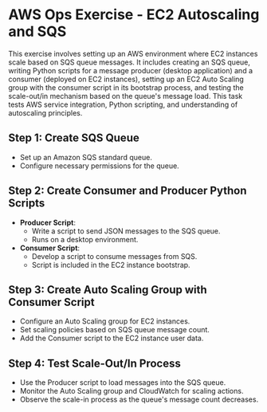 # AWS Ops Exercise - EC2 Autoscaling and SQS
This exercise involves setting up an AWS environment where EC2 instances scale based on SQS queue messages. It includes creating an SQS queue, writing Python scripts for a message producer (desktop application) and a consumer (deployed on EC2 instances), setting up an EC2 Auto Scaling group with the consumer script in its bootstrap process, and testing the scale-out/in mechanism based on the queue's message load. This task tests AWS service integration, Python scripting, and understanding of autoscaling principles.

## Step 1: Create SQS Queue
- Set up an Amazon SQS standard queue.
- Configure necessary permissions for the queue.

## Step 2: Create Consumer and Producer Python Scripts
- **Producer Script**: 
  - Write a script to send JSON messages to the SQS queue.
  - Runs on a desktop environment.
- **Consumer Script**: 
  - Develop a script to consume messages from SQS.
  - Script is included in the EC2 instance bootstrap.

## Step 3: Create Auto Scaling Group with Consumer Script
- Configure an Auto Scaling group for EC2 instances.
- Set scaling policies based on SQS queue message count.
- Add the Consumer script to the EC2 instance user data.

## Step 4: Test Scale-Out/In Process
- Use the Producer script to load messages into the SQS queue.
- Monitor the Auto Scaling group and CloudWatch for scaling actions.
- Observe the scale-in process as the queue's message count decreases.

